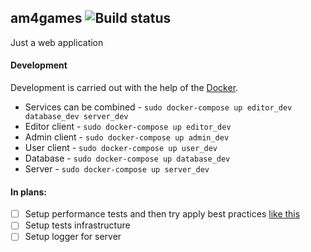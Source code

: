 ## am4games ![Build status](https://travis-ci.com/khajjit/am4games.svg?branch=master)

Just a web application

#### Development

Development is carried out with the help of the [Docker](https://www.docker.com/).

- Services can be combined - `sudo docker-compose up editor_dev database_dev server_dev`
- Editor client - `sudo docker-compose up editor_dev`
- Admin client - `sudo docker-compose up admin_dev`
- User client - `sudo docker-compose up user_dev`
- Database - `sudo docker-compose up database_dev`
- Server - `sudo docker-compose up server_dev`



#### In plans:

- [ ] Setup performance tests and then try apply best practices [like this](http://expressjs.com/en/advanced/best-practice-performance.html)
- [ ] Setup tests infrastructure
- [ ] Setup logger for server
